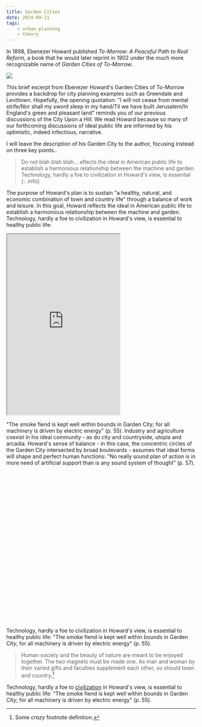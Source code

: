 ```yaml
---
title: Garden Cities
date: 2024-09-21
tags:
    - urban-planning
    - theory
---
```

In 1898, Ebenezer Howard published _To-Morrow: A Peaceful Path to Real Reform_,
a book that he would later reprint in 1902 under the much more recognizable name of _Garden Cities of To-Morrow_.

<img src="{{ site.baseurl }}/assets/images/garden-cities-1.jpg">

This brief excerpt from Ebenezer Howard's Garden Cities of To-Morrow provides a backdrop for city planning examples such as Greendale and Levittown. Hopefully, the opening quotation: "I will not cease from mental strife/Nor shall my sword sleep in my hand/Til we have built Jerusalem/In England's green and pleasant land" reminds you of our previous discussions of the City Upon a Hill. We read Howard because so many of our forthcoming discussions of ideal public life are informed by his optimistic, indeed infectious, narrative.

I will leave the description of his Garden City to the author, focusing instead on three key points..

>Do not blah blah blah... eflects the ideal in American public life to establish a harmonious relationship between the machine and garden. Technology, hardly a foe to civilization in Howard's view, is essential 
{: .info}

The purpose of Howard's plan is to sustain "a healthy, natural, and economic combination of town and country life" through a balance of work and leisure. In this goal, Howard reflects the ideal in American public life to establish a harmonious relationship between the machine and garden. Technology, hardly a foe to civilization in Howard's view, is essential to healthy public life: 

<iframe src="https://www.google.com/maps/d/u/0/embed?mid=1dfU23bw20397f4AqpOjwQ4fFrgLS2FU&ehbc=2E312F" height="480"></iframe>

"The smoke fiend is kept well within bounds in Garden City; for all machinery is driven by electric energy" (p. 55). Industry and agriculture coexist in his ideal community - as do city and countryside, utopia and arcadia. Howard's sense of balance - in this case, the concentric circles of the Garden City intersected by broad boulevards - assumes that ideal forms will shape and perfect human functions: "No really sound plan of action is in more need of artificial support than is any sound system of thought" (p. 57).

<div id="map" style="width: auto; height: 400px"></div>

Technology, hardly a foe to civilization in Howard's view, is essential to healthy public life: "The smoke fiend is kept well within bounds in Garden City; for all machinery is driven by electric energy" (p. 55).

>Human society and the beauty of nature are meant to be enjoyed together. The two magnets must be made one. As man and woman by their varied gifts and faculties supplement each other, so should town and country.[^1]

Technology, hardly a foe to [civilization](https://stephango.com/self-guarantee) in Howard's view, is essential to healthy public life: "The smoke fiend is kept well within bounds in Garden City; for all machinery is driven by electric energy" (p. 55).

[^1]: Some *crazy* footnote definition.

<script src="https://cdnjs.cloudflare.com/ajax/libs/leaflet-ajax/2.1.0/leaflet.ajax.min.js" integrity="sha512-Abr21JO2YqcJ03XGZRPuZSWKBhJpUAR6+2wH5zBeO4wAw4oksr8PRdF+BKIRsxvCdq+Mv4670rZ+dLnIyabbGw==" crossorigin="anonymous" referrerpolicy="no-referrer"></script>

<script>
    var map = L.map('map').setView([37.32, -121.91], 13)

    L.tileLayer('https://tile.openstreetmap.org/{z}/{x}/{y}.png', {
        maxZoom: 19,
        attribution: '&copy; <a href="http://www.openstreetmap.org/copyright">OpenStreetMap</a>'
    }).addTo(map);

    var marker = L.marker([37.32, -121.91]).addTo(map);

    function onEachFeature(feature, layer) {
        if (feature.properties && feature.properties.Project_Name) {
            layer.bindPopup("<p><b>" + feature.properties.Project_Name + 
            "</b></p><p><b>Developer:</b> " + feature.properties.Owner_Developer + "</p>", {closeButton: false});
            layer.on('mouseover', function() { layer.openPopup(); });
            layer.on('mouseout', function() { layer.closePopup(); });
            layer.on('click', function() { window.open(feature.properties.Website_Page);
            }); 
        }
    }

    const geojson = new L.GeoJSON.AJAX('https://raw.githubusercontent.com/awildjake/hello-leaflet/main/assets/projects.geojson',{
        onEachFeature:onEachFeature,
        pointToLayer: function (feature, latlng) {
    	    return L.marker(latlng);
        }
    }).addTo(map);

</script>